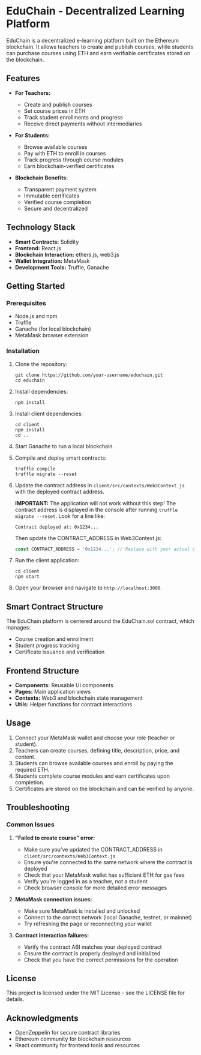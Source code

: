 # EduChain - Decentralized Learning Platform

EduChain is a decentralized e-learning platform built on the Ethereum blockchain. It allows teachers to create and publish courses, while students can purchase courses using ETH and earn verifiable certificates stored on the blockchain.

## Features

- **For Teachers:**
  - Create and publish courses
  - Set course prices in ETH
  - Track student enrollments and progress
  - Receive direct payments without intermediaries

- **For Students:**
  - Browse available courses
  - Pay with ETH to enroll in courses
  - Track progress through course modules
  - Earn blockchain-verified certificates

- **Blockchain Benefits:**
  - Transparent payment system
  - Immutable certificates
  - Verified course completion
  - Secure and decentralized

## Technology Stack

- **Smart Contracts:** Solidity
- **Frontend:** React.js
- **Blockchain Interaction:** ethers.js, web3.js
- **Wallet Integration:** MetaMask
- **Development Tools:** Truffle, Ganache

## Getting Started

### Prerequisites

- Node.js and npm
- Truffle
- Ganache (for local blockchain)
- MetaMask browser extension

### Installation

1. Clone the repository:
   ```
   git clone https://github.com/your-username/educhain.git
   cd educhain
   ```

2. Install dependencies:
   ```
   npm install
   ```

3. Install client dependencies:
   ```
   cd client
   npm install
   cd ..
   ```

4. Start Ganache to run a local blockchain.

5. Compile and deploy smart contracts:
   ```
   truffle compile
   truffle migrate --reset
   ```

6. Update the contract address in `client/src/contexts/Web3Context.js` with the deployed contract address.

   **IMPORTANT:** The application will not work without this step! The contract address is displayed in the console after running `truffle migrate --reset`. Look for a line like:
   ```
   Contract deployed at: 0x1234...
   ```
   
   Then update the CONTRACT_ADDRESS in Web3Context.js:
   ```javascript
   const CONTRACT_ADDRESS = '0x1234...'; // Replace with your actual contract address
   ```

7. Run the client application:
   ```
   cd client
   npm start
   ```

8. Open your browser and navigate to `http://localhost:3000`.

## Smart Contract Structure

The EduChain platform is centered around the EduChain.sol contract, which manages:

- Course creation and enrollment
- Student progress tracking
- Certificate issuance and verification

## Frontend Structure

- **Components:** Reusable UI components
- **Pages:** Main application views
- **Contexts:** Web3 and blockchain state management
- **Utils:** Helper functions for contract interactions

## Usage

1. Connect your MetaMask wallet and choose your role (teacher or student).
2. Teachers can create courses, defining title, description, price, and content.
3. Students can browse available courses and enroll by paying the required ETH.
4. Students complete course modules and earn certificates upon completion.
5. Certificates are stored on the blockchain and can be verified by anyone.

## Troubleshooting

### Common Issues

1. **"Failed to create course" error:**
   - Make sure you've updated the CONTRACT_ADDRESS in `client/src/contexts/Web3Context.js`
   - Ensure you're connected to the same network where the contract is deployed
   - Check that your MetaMask wallet has sufficient ETH for gas fees
   - Verify you're logged in as a teacher, not a student
   - Check browser console for more detailed error messages

2. **MetaMask connection issues:**
   - Make sure MetaMask is installed and unlocked
   - Connect to the correct network (local Ganache, testnet, or mainnet)
   - Try refreshing the page or reconnecting your wallet

3. **Contract interaction failures:**
   - Verify the contract ABI matches your deployed contract
   - Ensure the contract is properly deployed and initialized
   - Check that you have the correct permissions for the operation

## License

This project is licensed under the MIT License - see the LICENSE file for details.

## Acknowledgments

- OpenZeppelin for secure contract libraries
- Ethereum community for blockchain resources
- React community for frontend tools and resources